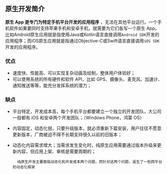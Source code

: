 ## 原生开发简介

**原生 App 是专门为特定手机平台开发的应用程序** ，无法在其他平台运行。一个手机软件如果要同时支持苹果手机和安卓手机，就需要为它们各写一个原生 App。比如Android原生应用就是指使用Java或Kotlin语言直接调用`Android SDK`开发的应用程序；而iOS原生应用就是指通过Objective-C或Swift语言直接调用`iOS SDK`开发的应用程序。

### 优点
* 速度快、性能高、可以实现复杂动画及绘制，整体用户体验好；
* 可以使用系统的所有硬件和软件 API，比如 GPS、摄像头、麦克风、加速计、通知推送等等，能充分发挥系统的潜力；

### 缺点
* 平台特定，开发成本高，每个手机平台都要建立一个独立的开发团队，大公司一般都有 iOS 和安卓两个开发团队；（Windows Phone，鸿蒙 OS）
* 内容固定，动态化弱，只要升级版本，就必须重新下载安装，用户往往不愿意更新版本，厂商被迫不得不长期支持很久以前的旧版本；
* 动态化内容需求增大；当需求发生变化时，纯原生应用需要通过版本升级来更新内容，但应用上架、审核是需要周期的；

        纯原生开发主要面临动态化和开发成本两个问题，而针对这两个问题，诞生了一些跨平台的动态化框架